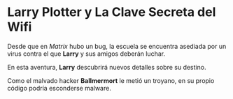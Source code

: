 # Larry Plotter y La Clave Secreta del Wifi

Desde que en *Matrix* hubo un bug, la escuela se encuentra asediada por un virus
contra el que **Larry** y sus amigos deberán luchar.

En esta aventura, **Larry** descubrirá nuevos detalles sobre su destino.

Como el malvado hacker **Ballmermort** le metió un troyano,
en su propio código podría esconderse malware.
